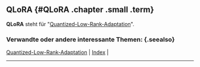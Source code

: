## QLoRA {#QLoRA .chapter .small .term}

**QLoRA** steht für "[Quantized-Low-Rank-Adaptation](#Quantized-Low-Rank-Adaptation)".

### Verwandte oder andere interessante Themen: {.seealso}

[Quantized-Low-Rank-Adaptation](#Quantized-Low-Rank-Adaptation) |
[Index](#Index) |

----


